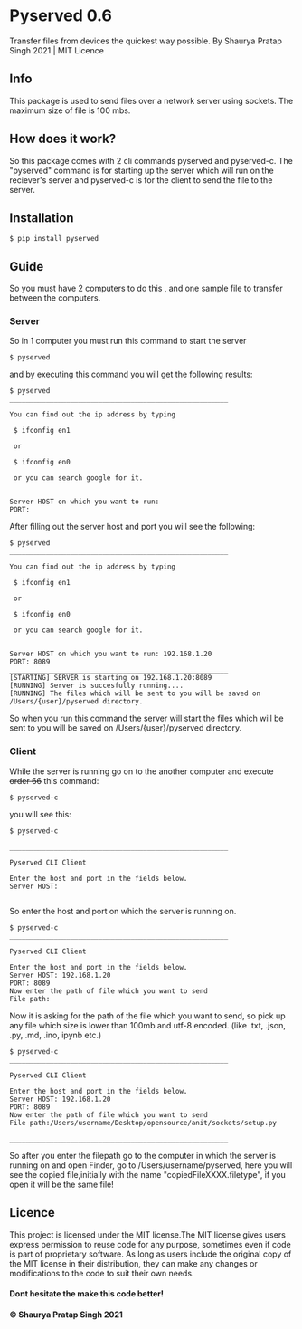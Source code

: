 # Pyserved 0.6
Transfer files from devices the quickest way possible.
By Shaurya Pratap Singh 2021 | MIT Licence

## Info

This package is used to send files over a network server using sockets. The maximum size of file is 100 mbs.

## How does it work?

So this package comes with 2 cli commands pyserved and pyserved-c. The "pyserved" command is for starting up the server which will run on the reciever's server and pyserved-c is for the client to send the file to the server. 

## Installation

```
$ pip install pyserved
```


## Guide

So you must have 2 computers to do this , and one sample file to transfer between the computers.

### Server 

So in 1 computer you must run this command to start the server

```
$ pyserved
```

and by executing this command you will get the following results:

```
$ pyserved
______________________________________________________

You can find out the ip address by typing
 
 $ ifconfig en1 

 or 

 $ ifconfig en0

 or you can search google for it.


Server HOST on which you want to run: 
PORT: 
```

After filling out the server host and port you will see the following:


```
$ pyserved
______________________________________________________

You can find out the ip address by typing
 
 $ ifconfig en1 

 or 

 $ ifconfig en0

 or you can search google for it.


Server HOST on which you want to run: 192.168.1.20
PORT: 8089
______________________________________________________
[STARTING] SERVER is starting on 192.168.1.20:8089
[RUNNING] Server is succesfully running....
[RUNNING] The files which will be sent to you will be saved on /Users/{user}/pyserved directory.

```

So when you run this command the server will start the files which will be sent to you will be saved on /Users/{user}/pyserved directory.


### Client

While the server is running go on to the another computer and execute <s>order 66</s> this command:

```
$ pyserved-c
```

you will see this:

```
$ pyserved-c

______________________________________________________
                                                
Pyserved CLI Client

Enter the host and port in the fields below.
Server HOST: 


```

So enter the host and port on which the server is running on.

```
$ pyserved-c
______________________________________________________
                                                
Pyserved CLI Client

Enter the host and port in the fields below.
Server HOST: 192.168.1.20
PORT: 8089
Now enter the path of file which you want to send
File path:
```

Now it is asking for the path of the file which you want to send, so pick up any file which size is lower than 100mb and utf-8 encoded. (like .txt, .json, .py, .md, .ino, ipynb etc.)


```
$ pyserved-c
______________________________________________________
                                                
Pyserved CLI Client

Enter the host and port in the fields below.
Server HOST: 192.168.1.20
PORT: 8089
Now enter the path of file which you want to send
File path:/Users/username/Desktop/opensource/anit/sockets/setup.py

______________________________________________________
```

So after you enter the filepath go to the computer in which the server is running on and open Finder, go to /Users/username/pyserved, here you will see the copied file,initially with the name "copiedFileXXXX.filetype", if you open it will be the same file!

## Licence

This project is licensed under the MIT license.The MIT license gives users express permission to reuse code for any purpose, sometimes even if code is part of proprietary software. As long as users include the original copy of the MIT license in their distribution, they can make any changes or modifications to the code to suit their own needs.

#### Dont hesitate the make this code better! 

#### © Shaurya Pratap Singh 2021
